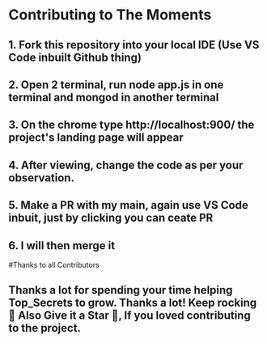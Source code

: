 # Contributing to The Moments
## 1. Fork this repository into your local IDE (Use VS Code inbuilt Github thing)
## 2. Open 2 terminal, run node app.js in one terminal and mongod in another terminal
## 3. On the chrome type http://localhost:900/ the project's landing page will appear
## 4. After viewing, change the code as per your observation.
## 5. Make a PR with my main, again use VS Code inbuit, just by clicking you can ceate PR 
## 6. I will then merge it 
#Thanks to all Contributors 
## Thanks a lot for spending your time helping Top_Secrets to grow. Thanks a lot! Keep rocking 🍻 Also Give it a Star 🌟, If you loved contributing to the project.
